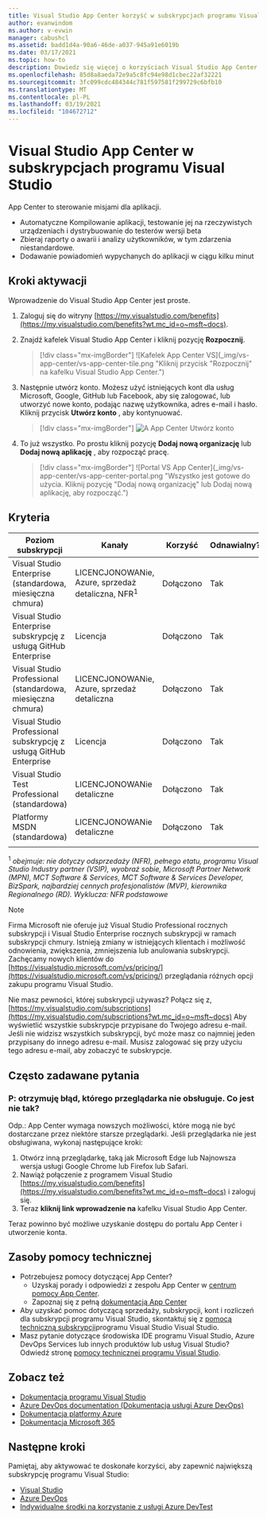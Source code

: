 ```yaml
---
title: Visual Studio App Center korzyść w subskrypcjach programu Visual Studio | Microsoft Docs
author: evanwindom
ms.author: v-evwin
manager: cabushcl
ms.assetid: badd1d4a-90a6-46de-a037-945a91e6019b
ms.date: 03/17/2021
ms.topic: how-to
description: Dowiedz się więcej o korzyściach Visual Studio App Center uwzględnionych w subskrypcjach programu Visual Studio.
ms.openlocfilehash: 85d8a8aeda72e9a5c8fc94e98d1cbec22af32221
ms.sourcegitcommit: 3fc099cdc484344c781f597581f299729c6bfb10
ms.translationtype: MT
ms.contentlocale: pl-PL
ms.lasthandoff: 03/19/2021
ms.locfileid: "104672712"
---
```

# <a name="visual-studio-app-center-in-visual-studio-subscriptions"></a>Visual Studio App Center w subskrypcjach programu Visual Studio

App Center to sterowanie misjami dla aplikacji.

- Automatyczne Kompilowanie aplikacji, testowanie jej na rzeczywistych urządzeniach i dystrybuowanie do testerów wersji beta
- Zbieraj raporty o awarii i analizy użytkowników, w tym zdarzenia niestandardowe.
- Dodawanie powiadomień wypychanych do aplikacji w ciągu kilku minut

## <a name="activation-steps"></a>Kroki aktywacji
Wprowadzenie do Visual Studio App Center jest proste.
1. Zaloguj się do witryny [https://my.visualstudio.com/benefits](https://my.visualstudio.com/benefits?wt.mc_id=o~msft~docs).

2. Znajdź kafelek Visual Studio App Center i kliknij pozycję **Rozpocznij**.
    > [!div class="mx-imgBorder"]
    > ![Kafelek App Center VS](_img/vs-app-center/vs-app-center-tile.png "Kliknij przycisk "Rozpocznij" na kafelku Visual Studio App Center.")

3. Następnie utwórz konto.  Możesz użyć istniejących kont dla usług Microsoft, Google, GitHub lub Facebook, aby się zalogować, lub utworzyć nowe konto, podając nazwę użytkownika, adres e-mail i hasło.  Kliknij przycisk **Utwórz konto** , aby kontynuować.
    > [!div class="mx-imgBorder"]
    > ![A App Center Utwórz konto](_img/vs-app-center/vs-app-center-create-account.png "Wybierz sposób logowania.")

4. To już wszystko.  Po prostu kliknij pozycję **Dodaj nową organizację** lub **Dodaj nową aplikację** , aby rozpocząć pracę.
    > [!div class="mx-imgBorder"]
    > ![Portal VS App Center](_img/vs-app-center/vs-app-center-portal.png "Wszystko jest gotowe do użycia.  Kliknij pozycję "Dodaj nową organizację" lub Dodaj nową aplikację, aby rozpocząć.")

## <a name="eligibility"></a>Kryteria

| Poziom subskrypcji                                                 |     Kanały                                            | Korzyść                                                          | Odnawialny?    |
|--------------------------------------------------------------------|---------------------------------------------------------|------------------------------------------------------------------|---------------|
| Visual Studio Enterprise (standardowa, miesięczna chmura)   | LICENCJONOWANie, Azure, sprzedaż detaliczna, NFR<sup>1</sup> | Dołączono       |  Tak          |
| Visual Studio Enterprise subskrypcję z usługą GitHub Enterprise  | Licencja | Dołączono       |  Tak          |
| Visual Studio Professional (standardowa, miesięczna chmura) | LICENCJONOWANie, Azure, sprzedaż detaliczna                                       | Dołączono                                                            |Tak |
| Visual Studio Professional subskrypcję z usługą GitHub Enterprise | Licencja                                      | Dołączono                                                            |Tak |
| Visual Studio Test Professional (standardowa)                         | LICENCJONOWANie detaliczne                                              | Dołączono                                                            |Tak |
| Platformy MSDN (standardowa)                                          | LICENCJONOWANie detaliczne                                              | Dołączono                                                            |Tak |
||

<sup>1</sup>  *obejmuje: nie dotyczy odsprzedaży (NFR), pełnego etatu, programu Visual Studio Industry partner (VSIP), wyobraź sobie, Microsoft Partner Network (MPN), MCT Software & Services, MCT Software & Services Developer, BizSpark, najbardziej cennych profesjonalistów (MVP), kierownika Regionalnego (RD).  Wyklucza: NFR podstawowe*

> [!NOTE]
> Firma Microsoft nie oferuje już Visual Studio Professional rocznych subskrypcji i Visual Studio Enterprise rocznych subskrypcji w ramach subskrypcji chmury. Istnieją zmiany w istniejących klientach i możliwość odnowienia, zwiększenia, zmniejszenia lub anulowania subskrypcji. Zachęcamy nowych klientów do [https://visualstudio.microsoft.com/vs/pricing/](https://visualstudio.microsoft.com/vs/pricing/) przeglądania różnych opcji zakupu programu Visual Studio.

Nie masz pewności, której subskrypcji używasz?  Połącz się z, [https://my.visualstudio.com/subscriptions](https://my.visualstudio.com/subscriptions?wt.mc_id=o~msft~docs) Aby wyświetlić wszystkie subskrypcje przypisane do Twojego adresu e-mail. Jeśli nie widzisz wszystkich subskrypcji, być może masz co najmniej jeden przypisany do innego adresu e-mail.  Musisz zalogować się przy użyciu tego adresu e-mail, aby zobaczyć te subskrypcje.

## <a name="frequently-asked-questions"></a>Często zadawane pytania

### <a name="q--i-get-an-error-that-my-browser-is-unsupported--whats-wrong"></a>P: otrzymuję błąd, którego przeglądarka nie obsługuje.  Co jest nie tak?
Odp.: App Center wymaga nowszych możliwości, które mogą nie być dostarczane przez niektóre starsze przeglądarki.  Jeśli przeglądarka nie jest obsługiwana, wykonaj następujące kroki:
1. Otwórz inną przeglądarkę, taką jak Microsoft Edge lub Najnowsza wersja usługi Google Chrome lub Firefox lub Safari.
2. Nawiąż połączenie z programem Visual Studio [https://my.visualstudio.com/benefits](https://my.visualstudio.com/benefits?wt.mc_id=o~msft~docs) i zaloguj się.
3. Teraz **kliknij link wprowadzenie na** kafelku Visual Studio App Center.

Teraz powinno być możliwe uzyskanie dostępu do portalu App Center i utworzenie konta.

## <a name="support-resources"></a>Zasoby pomocy technicznej
- Potrzebujesz pomocy dotyczącej App Center?
  - Uzyskaj porady i odpowiedzi z zespołu App Center w [centrum pomocy App Center](https://intercom.help/appcenter/).
  - Zapoznaj się z pełną [dokumentacją App Center](/appcenter/)
- Aby uzyskać pomoc dotyczącą sprzedaży, subskrypcji, kont i rozliczeń dla subskrypcji programu Visual Studio, skontaktuj się z [pomocą techniczną subskrypcji](https://my.visualstudio.com/gethelp)programu Visual Studio Visual Studio.
- Masz pytanie dotyczące środowiska IDE programu Visual Studio, Azure DevOps Services lub innych produktów lub usług Visual Studio?  Odwiedź stronę [pomocy technicznej programu Visual Studio](https://visualstudio.microsoft.com/support/).

## <a name="see-also"></a>Zobacz też
- [Dokumentacja programu Visual Studio](/visualstudio/)
- [Azure DevOps documentation (Dokumentacja usługi Azure DevOps)](/azure/devops/)
- [Dokumentacja platformy Azure](/azure/)
- [Dokumentacja Microsoft 365](/microsoft-365/)

## <a name="next-steps"></a>Następne kroki
Pamiętaj, aby aktywować te doskonałe korzyści, aby zapewnić największą subskrypcję programu Visual Studio:
- [Visual Studio](vs-ide-benefit.md)
- [Azure DevOps](vs-azure-devops.md)
- [Indywidualne środki na korzystanie z usługi Azure DevTest](vs-azure.md)
